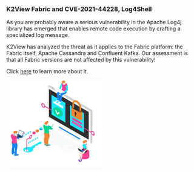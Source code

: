 ### K2View Fabric and CVE-2021-44228, Log4Shell

As you are probably aware a serious vulnerability in the Apache Log4j library has emerged that enables remote code execution by crafting a specialized log message.

K2View has analyzed the threat as it applies to the Fabric platform: the Fabric itself, Apache Cassandra and Confluent Kafka. Our assessment is that all Fabric versions are not affected by this vulnerability!

Click [here](https://github.com/k2view-academy/K2View-Academy/issues/378) to learn more about it.

<img src="images/img14.png" alt="image" style="zoom: 60%;" />
